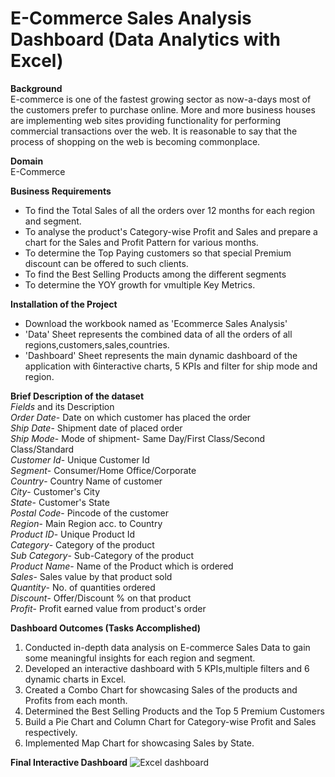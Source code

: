 # E-Commerce Sales Analysis Dashboard (Data Analytics with Excel)

**Background**<br>
E-commerce is one of the fastest growing sector as now-a-days most of the customers prefer to purchase online. More and more business houses are implementing
web sites providing functionality for performing commercial transactions over the web. It is reasonable to say that the
process of shopping on the web is becoming commonplace.

**Domain**<br>
E-Commerce

**Business Requirements**
* To find the Total Sales of all the orders over 12 months for each region and segment.
* To analyse the product's Category-wise Profit and Sales and prepare a chart for the Sales and Profit Pattern for various months.
* To determine the Top Paying customers so that special Premium discount can be offered to such clients.
* To find the Best Selling Products among the different segments
* To determine the YOY growth for vmultiple Key Metrics.

**Installation of the Project**<br>
* Download the workbook named as 'Ecommerce Sales Analysis'
* 'Data' Sheet represents the combined data of all the orders of all regions,customers,sales,countries.
* 'Dashboard' Sheet represents the main dynamic dashboard of the application with 6interactive charts, 5 KPIs and filter for ship mode and region.

**Brief Description of the dataset**<br>
_Fields_ and its Description <br>
_Order Date_- Date on which customer has placed the order<br>
_Ship Date_-  Shipment date of placed order<br>
_Ship Mode_-   Mode of shipment- Same Day/First Class/Second Class/Standard<br>
_Customer Id_- Unique Customer Id<br>
_Segment_-  Consumer/Home Office/Corporate<br>
_Country_- Country Name of customer<br>
_City_- Customer's City<br>
_State_- Customer's State<br>
_Postal Code_- Pincode of the customer<br>
_Region_- Main Region acc. to Country<br>
_Product ID_- Unique Product Id<br>
_Category_- Category of the product<br>
_Sub Category_- Sub-Category of the product<br>
_Product Name_- Name of the Product which is ordered<br>
_Sales_- Sales value by that product sold<br>
_Quantity_- No. of quantities ordered<br>
_Discount_- Offer/Discount % on that product<br>
_Profit_- Profit earned value from product's order <br>

**Dashboard Outcomes (Tasks Accomplished)**
1. Conducted in-depth data analysis on E-commerce Sales Data to gain some meaningful insights for each region and segment.
2. Developed an interactive dashboard with 5 KPIs,multiple filters and 6 dynamic charts in Excel.
3. Created a Combo Chart for showcasing Sales of the products and Profits from each month.
4. Determined the Best Selling Products and the Top 5 Premium Customers
5. Build a Pie Chart and Column Chart for Category-wise Profit and Sales respectively.
6. Implemented Map Chart for showcasing Sales by State.

**Final Interactive Dashboard**
![Excel dashboard](https://github.com/chahat-7/Sales-Analysis-Dashboard-Excel/assets/87649936/57935466-aff1-4442-91ce-5d3b60531c15)


